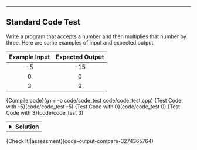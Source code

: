 ----------

## Standard Code Test

Write a program that accepts a number and then multiplies that number by three. Here are some examples of input and expected output.

|Example Input|Expected Output|
|:-----------:|:-------------:|
|-5           |-15            |
|0            |0              |
|3            |9              |

{Compile code}(g++ -o code/code_test code/code_test.cpp)
{Test Code with -5}(code/code_test -5)
{Test Code with 0}(code/code_test 0)
{Test Code with 3}(code/code_test 3)

<table><tbody ><tr><td><details><summary>
	<strong>Solution</strong>
</summary>

Here is one solution to the problem. You can copy/paste it into the IDE if you would like.

```cpp
#include <iostream> 
using namespace std; 

int main(int argc, char **argv) 
{ 
  int num = stoi(argv[1]); // typecast the string to an int
  cout << num * 3;         // print the int multiiplied by 3

  return 0; 
} 
```
	
</details></td></tr></tbody>
</table>


{Check It!|assessment}(code-output-compare-3274365764)
